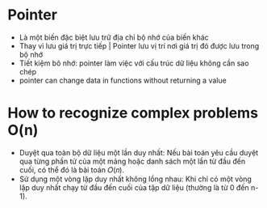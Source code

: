# Pointer
- Là một biến đặc biệt lưu trữ địa chỉ bộ nhớ của biến khác
- Thay vì lưu giá trị trực tiếp | Pointer lưu vị trí nơi giá trị đó được lưu trong bộ nhớ
- Tiết kiệm bô nhớ: pointer làm việc với cấu trúc dữ liệu không cần sao chép
- pointer can change data in functions without returning a value

# How to recognize complex problems O(n)
- Duyệt qua toàn bộ dữ liệu một lần duy nhất: Nếu bài toán yêu cầu duyệt qua từng phần tử của một mảng hoặc danh sách một lần từ đầu đến cuối, có thể đó là bài toán
  𝑂(𝑛).
- Sử dụng một vòng lặp duy nhất không lồng nhau: Khi chỉ có một vòng lặp duy nhất chạy từ đầu đến cuối của tập dữ liệu (thường là từ 0 đến n-1).